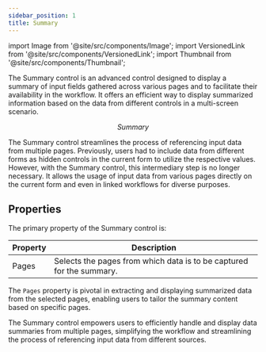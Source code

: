 ```yaml
---
sidebar_position: 1
title: Summary
---
```


import Image from '@site/src/components/Image';
import VersionedLink from '@site/src/components/VersionedLink';
import Thumbnail from '@site/src/components/Thumbnail';

The Summary control is an advanced control designed to display a summary of input fields gathered across various pages and to facilitate their availability in the workflow. It offers an efficient way to display summarized information based on the data from different controls in a multi-screen scenario.

<figure>
  <Thumbnail src="/img/reference/controls/summary/preview.png" alt="Summary" />
  <figcaption align = "center"><i>Summary</i></figcaption>
</figure>

The Summary control streamlines the process of referencing input data from multiple pages. Previously, users had to include data from different forms as hidden controls in the current form to utilize the respective values. However, with the Summary control, this intermediary step is no longer necessary. It allows the usage of input data from various pages directly on the current form and even in linked workflows for diverse purposes.

## Properties

The primary property of the Summary control is:

| Property | Description |
|----------|-------------|
| Pages    | Selects the pages from which data is to be captured for the summary. |

The `Pages` property is pivotal in extracting and displaying summarized data from the selected pages, enabling users to tailor the summary content based on specific pages.

<figure>
  <Thumbnail src="/img/reference/controls/summary/usecase.png" alt="Tray Dropdown" />
</figure>

The Summary control empowers users to efficiently handle and display data summaries from multiple pages, simplifying the workflow and streamlining the process of referencing input data from different sources.